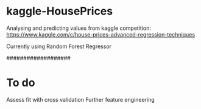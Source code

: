 # kaggle-HousePrices

Analysing and predicting values from kaggle competition:
https://www.kaggle.com/c/house-prices-advanced-regression-techniques

Currently using Random Forest Regressor

###################
# To do
Assess fit with cross validation
Further feature engineering
